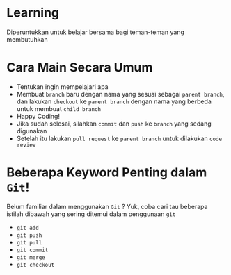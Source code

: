 # Learning
Diperuntukkan untuk belajar bersama bagi teman-teman yang membutuhkan

# Cara Main Secara Umum
- Tentukan ingin mempelajari apa
- Membuat `branch` baru dengan nama yang sesuai sebagai `parent branch`, dan lakukan `checkout` ke `parent branch` dengan nama yang berbeda untuk membuat `child branch` 
- Happy Coding!
- Jika sudah selesai, silahkan `commit` dan `push` ke `branch` yang sedang digunakan
- Setelah itu lakukan `pull request` ke `parent branch` untuk dilakukan `code review`

# Beberapa Keyword Penting dalam `Git`!
Belum familiar dalam menggunakan `Git` ? Yuk, coba cari tau beberapa istilah dibawah yang sering ditemui dalam penggunaan `git`
- `git add`
- `git push`
- `git pull`
- `git commit`
- `git merge`
- `git checkout`
